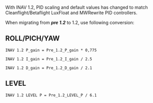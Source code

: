 With INAV 1.2, PID scaling and default values has changed to match Cleanflight/Betaflight LuxFloat and MWRewrite PID controllers.

When migrating from ***pre 1.2*** to 1.2, use following conversion:

## ROLL/PICH/YAW

`INAV 1.2 P_gain = Pre_1.2_P_gain * 0,775`

`INAV 1.2 I_gain = Pre_1.2_I_gain / 2.5`

`INAV 1.2 D_gain = Pre_1.2_D_gain / 2.1`

## LEVEL

`INAV 1.2 LEVEL P = Pre_1.2_LEVEL_P / 6.1`